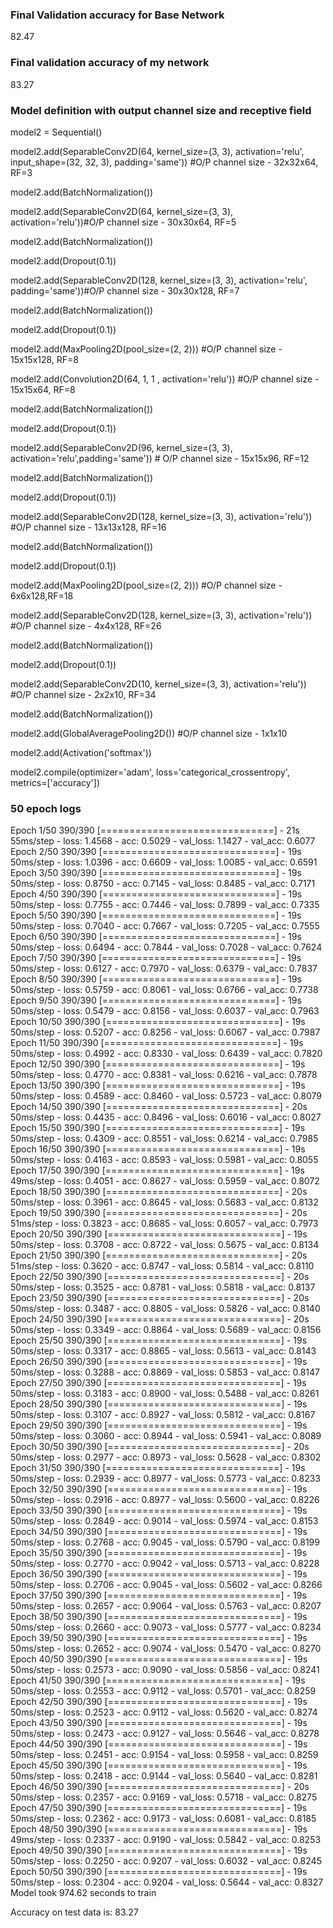 ### Final Validation accuracy for Base Network ###
82.47

### Final validation accuracy of my network ###
83.27

### Model definition with output channel size and receptive field ###
model2 = Sequential()


model2.add(SeparableConv2D(64, kernel_size=(3, 3), activation='relu', input_shape=(32, 32, 3), padding='same')) #O/P channel size - 32x32x64, RF=3

model2.add(BatchNormalization())

model2.add(SeparableConv2D(64, kernel_size=(3, 3), activation='relu'))#O/P channel size - 30x30x64, RF=5

model2.add(BatchNormalization())

model2.add(Dropout(0.1))


model2.add(SeparableConv2D(128, kernel_size=(3, 3), activation='relu', padding='same'))#O/P channel size - 30x30x128, RF=7

model2.add(BatchNormalization())

model2.add(Dropout(0.1))

model2.add(MaxPooling2D(pool_size=(2, 2))) #O/P channel size - 15x15x128, RF=8

model2.add(Convolution2D(64, 1, 1 , activation='relu')) #O/P channel size - 15x15x64, RF=8

model2.add(BatchNormalization())

model2.add(Dropout(0.1))

model2.add(SeparableConv2D(96, kernel_size=(3, 3), activation='relu',padding='same')) # O/P channel size - 15x15x96, RF=12

model2.add(BatchNormalization())

model2.add(Dropout(0.1))

model2.add(SeparableConv2D(128, kernel_size=(3, 3), activation='relu')) #O/P channel size - 13x13x128, RF=16

model2.add(BatchNormalization())

model2.add(Dropout(0.1))

model2.add(MaxPooling2D(pool_size=(2, 2))) #O/P channel size - 6x6x128,RF=18

model2.add(SeparableConv2D(128, kernel_size=(3, 3), activation='relu')) #O/P channel size - 4x4x128, RF=26

model2.add(BatchNormalization())

model2.add(Dropout(0.1))

model2.add(SeparableConv2D(10, kernel_size=(3, 3), activation='relu')) #O/P channel size - 2x2x10, RF=34

model2.add(BatchNormalization())

model2.add(GlobalAveragePooling2D()) #O/P channel size - 1x1x10

model2.add(Activation('softmax'))

model2.compile(optimizer='adam', loss='categorical_crossentropy', metrics=['accuracy'])

### 50 epoch logs ###

Epoch 1/50
390/390 [==============================] - 21s 55ms/step - loss: 1.4568 - acc: 0.5029 - val_loss: 1.1427 - val_acc: 0.6077
Epoch 2/50
390/390 [==============================] - 19s 50ms/step - loss: 1.0396 - acc: 0.6609 - val_loss: 1.0085 - val_acc: 0.6591
Epoch 3/50
390/390 [==============================] - 19s 50ms/step - loss: 0.8750 - acc: 0.7145 - val_loss: 0.8485 - val_acc: 0.7171
Epoch 4/50
390/390 [==============================] - 19s 50ms/step - loss: 0.7755 - acc: 0.7446 - val_loss: 0.7899 - val_acc: 0.7335
Epoch 5/50
390/390 [==============================] - 19s 50ms/step - loss: 0.7040 - acc: 0.7667 - val_loss: 0.7205 - val_acc: 0.7555
Epoch 6/50
390/390 [==============================] - 19s 50ms/step - loss: 0.6494 - acc: 0.7844 - val_loss: 0.7028 - val_acc: 0.7624
Epoch 7/50
390/390 [==============================] - 19s 50ms/step - loss: 0.6127 - acc: 0.7970 - val_loss: 0.6379 - val_acc: 0.7837
Epoch 8/50
390/390 [==============================] - 19s 50ms/step - loss: 0.5759 - acc: 0.8061 - val_loss: 0.6766 - val_acc: 0.7738
Epoch 9/50
390/390 [==============================] - 19s 50ms/step - loss: 0.5479 - acc: 0.8156 - val_loss: 0.6037 - val_acc: 0.7963
Epoch 10/50
390/390 [==============================] - 19s 50ms/step - loss: 0.5207 - acc: 0.8256 - val_loss: 0.6067 - val_acc: 0.7987
Epoch 11/50
390/390 [==============================] - 19s 50ms/step - loss: 0.4992 - acc: 0.8330 - val_loss: 0.6439 - val_acc: 0.7820
Epoch 12/50
390/390 [==============================] - 19s 50ms/step - loss: 0.4770 - acc: 0.8381 - val_loss: 0.6216 - val_acc: 0.7878
Epoch 13/50
390/390 [==============================] - 19s 50ms/step - loss: 0.4589 - acc: 0.8460 - val_loss: 0.5723 - val_acc: 0.8079
Epoch 14/50
390/390 [==============================] - 20s 50ms/step - loss: 0.4435 - acc: 0.8496 - val_loss: 0.6016 - val_acc: 0.8027
Epoch 15/50
390/390 [==============================] - 19s 50ms/step - loss: 0.4309 - acc: 0.8551 - val_loss: 0.6214 - val_acc: 0.7985
Epoch 16/50
390/390 [==============================] - 19s 50ms/step - loss: 0.4163 - acc: 0.8593 - val_loss: 0.5981 - val_acc: 0.8055
Epoch 17/50
390/390 [==============================] - 19s 49ms/step - loss: 0.4051 - acc: 0.8627 - val_loss: 0.5959 - val_acc: 0.8072
Epoch 18/50
390/390 [==============================] - 20s 50ms/step - loss: 0.3961 - acc: 0.8645 - val_loss: 0.5683 - val_acc: 0.8132
Epoch 19/50
390/390 [==============================] - 20s 51ms/step - loss: 0.3823 - acc: 0.8685 - val_loss: 0.6057 - val_acc: 0.7973
Epoch 20/50
390/390 [==============================] - 19s 50ms/step - loss: 0.3708 - acc: 0.8722 - val_loss: 0.5675 - val_acc: 0.8134
Epoch 21/50
390/390 [==============================] - 20s 51ms/step - loss: 0.3620 - acc: 0.8747 - val_loss: 0.5814 - val_acc: 0.8110
Epoch 22/50
390/390 [==============================] - 20s 50ms/step - loss: 0.3525 - acc: 0.8781 - val_loss: 0.5818 - val_acc: 0.8137
Epoch 23/50
390/390 [==============================] - 20s 50ms/step - loss: 0.3487 - acc: 0.8805 - val_loss: 0.5826 - val_acc: 0.8140
Epoch 24/50
390/390 [==============================] - 20s 50ms/step - loss: 0.3349 - acc: 0.8864 - val_loss: 0.5689 - val_acc: 0.8156
Epoch 25/50
390/390 [==============================] - 19s 50ms/step - loss: 0.3317 - acc: 0.8865 - val_loss: 0.5613 - val_acc: 0.8143
Epoch 26/50
390/390 [==============================] - 19s 50ms/step - loss: 0.3288 - acc: 0.8869 - val_loss: 0.5853 - val_acc: 0.8147
Epoch 27/50
390/390 [==============================] - 19s 50ms/step - loss: 0.3183 - acc: 0.8900 - val_loss: 0.5488 - val_acc: 0.8261
Epoch 28/50
390/390 [==============================] - 19s 50ms/step - loss: 0.3107 - acc: 0.8927 - val_loss: 0.5812 - val_acc: 0.8167
Epoch 29/50
390/390 [==============================] - 19s 50ms/step - loss: 0.3060 - acc: 0.8944 - val_loss: 0.5941 - val_acc: 0.8089
Epoch 30/50
390/390 [==============================] - 20s 50ms/step - loss: 0.2977 - acc: 0.8973 - val_loss: 0.5628 - val_acc: 0.8302
Epoch 31/50
390/390 [==============================] - 19s 50ms/step - loss: 0.2939 - acc: 0.8977 - val_loss: 0.5773 - val_acc: 0.8233
Epoch 32/50
390/390 [==============================] - 19s 50ms/step - loss: 0.2916 - acc: 0.8977 - val_loss: 0.5600 - val_acc: 0.8226
Epoch 33/50
390/390 [==============================] - 19s 50ms/step - loss: 0.2849 - acc: 0.9014 - val_loss: 0.5974 - val_acc: 0.8153
Epoch 34/50
390/390 [==============================] - 19s 50ms/step - loss: 0.2768 - acc: 0.9045 - val_loss: 0.5790 - val_acc: 0.8199
Epoch 35/50
390/390 [==============================] - 19s 50ms/step - loss: 0.2770 - acc: 0.9042 - val_loss: 0.5713 - val_acc: 0.8228
Epoch 36/50
390/390 [==============================] - 19s 50ms/step - loss: 0.2706 - acc: 0.9045 - val_loss: 0.5602 - val_acc: 0.8266
Epoch 37/50
390/390 [==============================] - 19s 50ms/step - loss: 0.2657 - acc: 0.9064 - val_loss: 0.5763 - val_acc: 0.8207
Epoch 38/50
390/390 [==============================] - 19s 50ms/step - loss: 0.2660 - acc: 0.9073 - val_loss: 0.5777 - val_acc: 0.8234
Epoch 39/50
390/390 [==============================] - 19s 50ms/step - loss: 0.2652 - acc: 0.9074 - val_loss: 0.5470 - val_acc: 0.8270
Epoch 40/50
390/390 [==============================] - 19s 50ms/step - loss: 0.2573 - acc: 0.9090 - val_loss: 0.5856 - val_acc: 0.8241
Epoch 41/50
390/390 [==============================] - 19s 50ms/step - loss: 0.2553 - acc: 0.9112 - val_loss: 0.5701 - val_acc: 0.8259
Epoch 42/50
390/390 [==============================] - 19s 50ms/step - loss: 0.2523 - acc: 0.9112 - val_loss: 0.5620 - val_acc: 0.8274
Epoch 43/50
390/390 [==============================] - 19s 50ms/step - loss: 0.2473 - acc: 0.9127 - val_loss: 0.5646 - val_acc: 0.8278
Epoch 44/50
390/390 [==============================] - 19s 50ms/step - loss: 0.2451 - acc: 0.9154 - val_loss: 0.5958 - val_acc: 0.8259
Epoch 45/50
390/390 [==============================] - 19s 50ms/step - loss: 0.2418 - acc: 0.9144 - val_loss: 0.5640 - val_acc: 0.8281
Epoch 46/50
390/390 [==============================] - 20s 50ms/step - loss: 0.2357 - acc: 0.9169 - val_loss: 0.5718 - val_acc: 0.8275
Epoch 47/50
390/390 [==============================] - 19s 50ms/step - loss: 0.2362 - acc: 0.9173 - val_loss: 0.6081 - val_acc: 0.8185
Epoch 48/50
390/390 [==============================] - 19s 49ms/step - loss: 0.2337 - acc: 0.9190 - val_loss: 0.5842 - val_acc: 0.8253
Epoch 49/50
390/390 [==============================] - 19s 50ms/step - loss: 0.2250 - acc: 0.9207 - val_loss: 0.6032 - val_acc: 0.8245
Epoch 50/50
390/390 [==============================] - 19s 50ms/step - loss: 0.2304 - acc: 0.9204 - val_loss: 0.5644 - val_acc: 0.8327
Model took 974.62 seconds to train

Accuracy on test data is: 83.27
